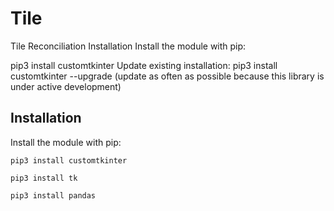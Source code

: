 # Tile
Tile Reconciliation
Installation
Install the module with pip:

pip3 install customtkinter
Update existing installation: pip3 install customtkinter --upgrade
(update as often as possible because this library is under active development)

## Installation
Install the module with pip:
```
pip3 install customtkinter
```
```
pip3 install tk
```
```
pip3 install pandas
```
